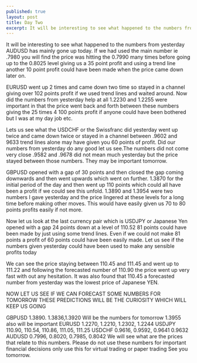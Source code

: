 ```yaml
---
published: true
layout: post
title: Day Two
excerpt: It will be interesting to see what happened to the numbers from yesterday AUDUSD has mainly gone up today.
---
```

It will be interesting to see what happened to the numbers from yesterday AUDUSD has mainly gone up today.
If we had used the main number ie .7980 you will find the price was hitting the 0.7990 many times before going up to the 
0.8025 level giving us a 35 point profit and using a trend line another 10 point profit could have been made when the price came down later on.

EURUSD went up 2 times and came down two time so stayed in a channel giving over 102 points profit if we used trend lines and waited around.
Now did the numbers from yesterday help at all 1.2230 and 1.2255 were important in that the price went back and forth between these numbers 
giving the 25 times 4 100 points profit if anyone could have been bothered but I was at my day job etc.

Lets us see what the USDCHF or the Swissfranc did yesterday went up twice and came down twice or stayed in a channel
between .9602 and 9633 trend lines alone may have given you 60 points of profit. Did our numbers 
from yesterday do any good let us see.The numbers did not come very close .9582 and .9678 did not mean much yesterday but the price stayed between those numbers.
They may be important tomorrow.

GBPUSD opened with a gap of 30 points and then closed the gap coming downwards and then went upwards which went on further.
1.3870 for the initial period of the day and then went up 110 points which could all have been a profit if we could see this unfold.
1.3890 and 1.3954 were two numbers I gave yesterday and the price lingered at these levels for a long time before making other moves.
This would have easily given us 70 to 80 points profits easily if not more.

Now let us look at the last currency pair which is  USDJPY or Japanese Yen opened with a gap 24 points down at a level of 110.52
81 points could have been made by just using some trend lines. Even if we could not make 81 points 
a profit of 60 points could have been easily made.
Let us see if the numbers given yesterday could have been used to make any sensible profits  today

We can see the price staying between 110.45 and 111.45 and went up to 111.22 and following the forecasted number of 110.90
the price went up very fast with out any hesitation. It was also found that 110.45 a forecasted number from yesterday was 
the lowest price of Japanese YEN.

NOW LET US SEE IF WE CAN FORECAST SOME NUMBERS FOR TOMORROW THESE PREDICTIONS WILL BE THE CURIOSITY WHICH WILL KEEP US GOING

GBPUSD
1.3890. 1.3836,1.3920 Will be the numbers for tomorrow 1.3955 also will be important
EURUSD
1.2270, 1.2210, 1.2302, 1.2244
USDJPY
110.90, 110.54, 110.86, 111.05, 111.25
USDCHF
0.9616, 0.9592, 0.9641 0.9632
AUDUSD 
0.7996, 0.8020, 0.7985, 0.8042
We will see what are the prices that relate to this numbers. 
Please do not use these numbers for important financial decisions only use this for virtual trading or paper trading
See you tomorrow.
